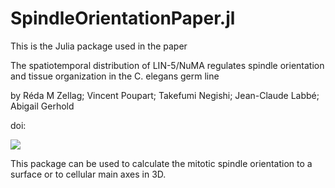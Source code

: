 # SpindleOrientationPaper.jl

This is the Julia package used in the paper 

The spatiotemporal distribution of LIN-5/NuMA regulates spindle orientation and tissue organization in the C. elegans germ line

by Réda M Zellag; Vincent Poupart; Takefumi Negishi; Jean-Claude Labbé; Abigail Gerhold

doi: 

![](figures/GraphicalAbstract.png)

This package can be used to calculate the mitotic spindle orientation to a surface or to cellular main axes in 3D. 